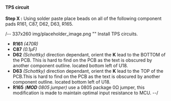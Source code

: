 #### TPS circuit ####
**Step X :**
Using solder paste place beads on all of the following component pads R161, C87, D62, D63, R165.

/-- 337x260 img/placeholder_image.png "" Install TPS circuits. 

- **R161** *(470R)*
- **C87**  *(0.1µF)* 
- **D62**  *(Schottky)* direction dependant, orient the **K** lead to the BOTTOM of the PCB. This is hard to find on the PCB as the text is obscured by another component outline. located bottom left of U18.
- **D63**  *(Schottky)* direction dependant, orient the **K** lead to the TOP of the PCB.This is hard to find on the PCB as the text is obscured by another component outline. located bottom left of U18.
- **R165** *(**MOD** 0805 jumper)* use a 0805 package 0&ohm; jumper, this modification is made to maintain optimal input resistance to MCU.
--/
